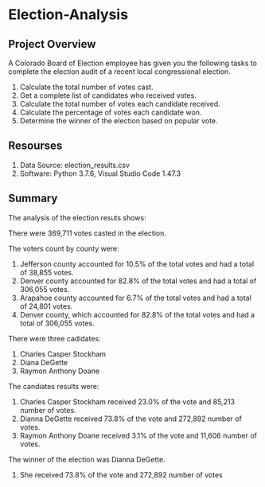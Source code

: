 # Election-Analysis

## Project Overview

A Colorado Board of Election employee has given you the following tasks to complete the election audit of a recent local congressional election.

1.	Calculate the total number of votes cast.
2.	Get a complete list of candidates who received votes.
3.	Calculate the total number of votes each candidate received.
4.	Calculate the percentage of votes each candidate won.
5.	Determine the winner of the election based on popular vote.

## Resourses

1.	Data Source: election_results.csv
2.	Software: Python 3.7.6, Visual Studio Code 1.47.3

## Summary

The analysis of the election resuts shows:

There were 369,711 votes casted in the election.

The voters count by county were:
1.	Jefferson county accounted for 10.5% of the total votes and had a total of 38,855 votes.
2.	Denver county accounted for 82.8% of the total votes and had a total of 306,055 votes.
3.	Arapahoe county accounted for 6.7% of the total votes and had a total of 24,801 votes.
4.	Denver county, which accounted for 82.8% of the total votes and had a total of 306,055 votes.

There were three cadidates:
1.	Charles Casper Stockham
2.	Diana DeGette
3.	Raymon Anthony Doane

The candiates results were:
1.	Charles Casper Stockham received 23.0% of the vote and 85,213 number of votes.
2.	Dianna DeGette received 73.8% of the vote and 272,892 number of votes.
3.	Raymon Anthony Doane received 3.1% of the vote and 11,606 number of votes.

The winner of the election was Dianna DeGette.
1.	She received 73.8% of the vote and 272,892 number of votes
